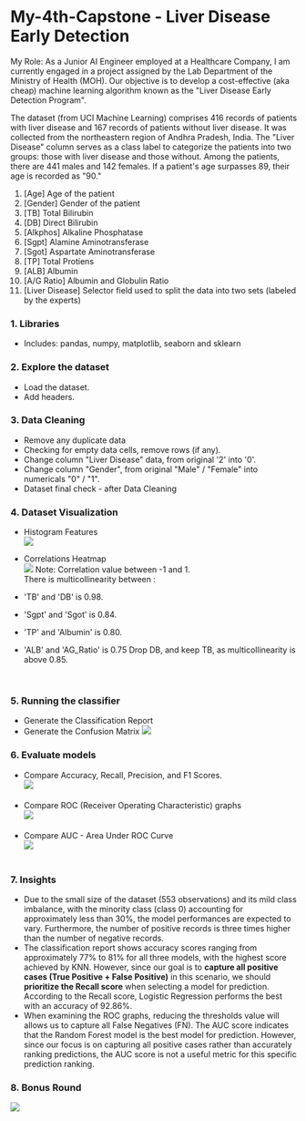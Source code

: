 # My-4th-Capstone - Liver Disease Early Detection

My Role:
As a Junior AI Engineer employed at a Healthcare Company, I am currently engaged in a project assigned by the Lab Department of the Ministry of Health (MOH). Our objective is to develop a cost-effective (aka cheap) machine learning algorithm known as the "Liver Disease Early Detection Program".

The dataset (from UCI Machine Learning) comprises 416 records of patients with liver disease and 167 records of patients without liver disease.
It was collected from the northeastern region of Andhra Pradesh, India.
The "Liver Disease" column serves as a class label to categorize the patients into two groups: those with liver disease and those without.
Among the patients, there are 441 males and 142 females.
If a patient's age surpasses 89, their age is recorded as "90."

01. [Age] Age of the patient
02. [Gender] Gender of the patient
03. [TB] Total Bilirubin
04. [DB]	Direct Bilirubin
05. [Alkphos] Alkaline Phosphatase
06. [Sgpt] Alamine Aminotransferase
07. [Sgot] Aspartate Aminotransferase
08. [TP] Total Protiens
09. [ALB] Albumin
10. [A/G Ratio] Albumin and Globulin Ratio
11. [Liver Disease] Selector field used to split the data into two sets (labeled by the experts)

### 1. Libraries
- Includes: pandas, numpy, matplotlib, seaborn and sklearn

### 2. Explore the dataset
- Load the dataset.<br>
- Add headers.

### 3. Data Cleaning
- Remove any duplicate data <br>
- Checking for empty data cells, remove rows (if any). <br>
- Change column "Liver Disease" data, from original '2' into '0'. <br>
- Change column "Gender", from original "Male" / "Female" into numericals "0" / "1". <br>
- Dataset final check - after Data Cleaning <br> 

### 4. Dataset Visualization
- Histogram Features <br>
![](https://i.imgur.com/whIFNMM.jpg)

- Correlations Heatmap <br>
![](https://i.imgur.com/GF6tZ5e.jpg)
Note: Correlation value between -1 and 1. <br>
There is multicollinearity between :
- 'TB' and 'DB' is 0.98.
- 'Sgpt' and 'Sgot' is 0.84.
- 'TP' and 'Albumin' is 0.80.
- 'ALB' and 'AG_Ratio' is 0.75
Drop DB, and keep TB, as multicollinearity is above 0.85.
<br>

### 5. Running the classifier
- Generate the Classification Report
- Generate the Confusion Matrix
![](https://i.imgur.com/kxcUv7b.jpg)

### 6. Evaluate models
- Compare Accuracy, Recall, Precision, and F1 Scores.<br>
![](https://i.imgur.com/RxlA6fR.jpg) <br> <br>
- Compare ROC (Receiver Operating Characteristic) graphs <br>
![](https://i.imgur.com/9thCjZS.jpg)<br> <br>
- Compare AUC - Area Under ROC Curve<br>
![](https://i.imgur.com/rv0LwG8.jpg)<br> <br>

### 7. Insights
- Due to the small size of the dataset (553 observations) and its mild class imbalance, with the minority class (class 0) accounting for approximately less than 30%, the model performances are expected to vary. Furthermore, the number of positive records is three times higher than the number of negative records.<br>
- The classification report shows accuracy scores ranging from approximately 77% to 81% for all three models, with the highest score achieved by KNN. However, since our goal is to **capture all positive cases (True Positive + False Positive)** in this scenario, we should **prioritize the Recall score** when selecting a model for prediction. According to the Recall score, Logistic Regression performs the best with an accuracy of 92.86%.<br>
- When examining the ROC graphs, reducing the thresholds value will allows us to capture all False Negatives (FN). The AUC score indicates that the Random Forest model is the best model for prediction. However, since our focus is on capturing all positive cases rather than accurately ranking predictions, the AUC score is not a useful metric for this specific prediction ranking.<br>

### 8. Bonus Round
![](https://i.imgur.com/XTacZ0x.jpg)








